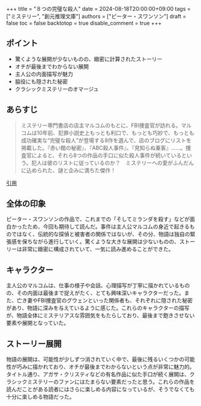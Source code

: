 +++
title = "８つの完璧な殺人"
date = 2024-08-18T20:00:00+09:00
tags = ["ミステリー", "創元推理文庫"]
authors = ["ピーター・スワンソン"]
draft = false
toc = false
backtotop = true
disable_comment = true
+++

## ポイント
- 驚くような展開が少ないものの、緻密に計算されたストーリー
- オチが最後までわからない展開
- 主人公の内面描写が魅力
- 脇役にも隠された秘密
- クラシックミステリーのオマージュ

## あらすじ
> ミステリー専門書店の店主マルコムのもとに、FBI捜査官が訪れる。マルコムは10年前、犯罪小説史上もっとも利口で、もっとも巧妙で、もっとも成功確実な“完璧な殺人”が登場する8作を選んで、店のブログにリストを掲載した。『赤い館の秘密』、『ABC殺人事件』、『見知らぬ乗客』……。捜査官によると、それら8つの作品の手口に似た殺人事件が続いているという。犯人は彼のリストに従っているのか？　ミステリーへの愛がふんだんに込められた、謎と企みに満ちた傑作！

[引用](https://www.amazon.co.jp/%EF%BC%98%E3%81%A4%E3%81%AE%E5%AE%8C%E7%92%A7%E3%81%AA%E6%AE%BA%E4%BA%BA-%E5%89%B5%E5%85%83%E6%8E%A8%E7%90%86%E6%96%87%E5%BA%AB-%E3%83%94%E3%83%BC%E3%82%BF%E3%83%BC%E3%83%BB%E3%82%B9%E3%83%AF%E3%83%B3%E3%82%BD%E3%83%B3/dp/4488173098)

## 全体の印象
ピーター・スワンソンの作品で、これまでの「そしてミランダを殺す」などが面白かったため、今回も期待して読んだ。事件は主人公マルコムの身近で起きるものではなく、伝統的な探偵と被害者の関係ではないが、その分、物語は独自の緊張感を保ちながら進行していく。驚くような大きな展開は少ないものの、ストーリーは非常に緻密に構成されていて、一気に読み進めることができた。

## キャラクター
主人公のマルコムは、仕事の様子や会話、心理描写が丁寧に描かれているものの、その内面は最後まで捉えがたく、とても興味深いキャラクターだった。また、亡き妻やFBI捜査官のグウェンといった関係者も、それぞれに隠された秘密があり、物語に深みを与えているように感じた。これらのキャラクターの描写が、物語全体にミステリアスな雰囲気をもたらしており、最後まで飽きさせない要素や展開となっていた。

## ストーリー展開
物語の展開は、可能性が少しずつ消されていく中で、最後に残るいくつかの可能性が巧みに描かれており、オチが最後までわからないという点が非常に魅力的。タイトル通り、アガサ・クリスティなどの有名作品に似た手口が続く展開は、クラシックミステリーのファンにはたまらない要素だったと思う。これらの作品を読んだことがある読者にはさらに楽しめる内容になっているが、そうでなくても十分に楽しめる物語だった。

